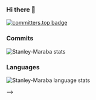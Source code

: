 ### Hi there 👋

[![committers.top badge](https://user-badge.committers.top/south_africa_private/Stanley-Maraba.svg)](https://user-badge.committers.top/south_africa_private/Stanley-Maraba)

### Commits
![Stanley-Maraba stats](https://github-readme-stats.vercel.app/api?username=Stanley-Maraba&count_private=true&show_icons=true&theme=tokyonight&hide_border=true&include_all_commits=false)

### Languages
![Stanley-Maraba language stats](https://github-readme-stats.vercel.app/api/top-langs/?username=Stanley-Maraba&theme=tokyonight&hide_border=true&langs_count=6&layout=compact)

-->
